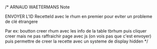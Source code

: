 /* ARNAUD WAETERMANS Note


ENVOYER L'ID RecetteId avec le rhum en premier pour eviter un probleme de clé étrangere 



Par ex: boutton creer rhum avec les info de la table tbrhum puis cliquer creer mais ne pas raffraichir page avec js (on vois pas que c'est envoyer)
puis permettre de creer la recette avec un systeme de display hidden */
